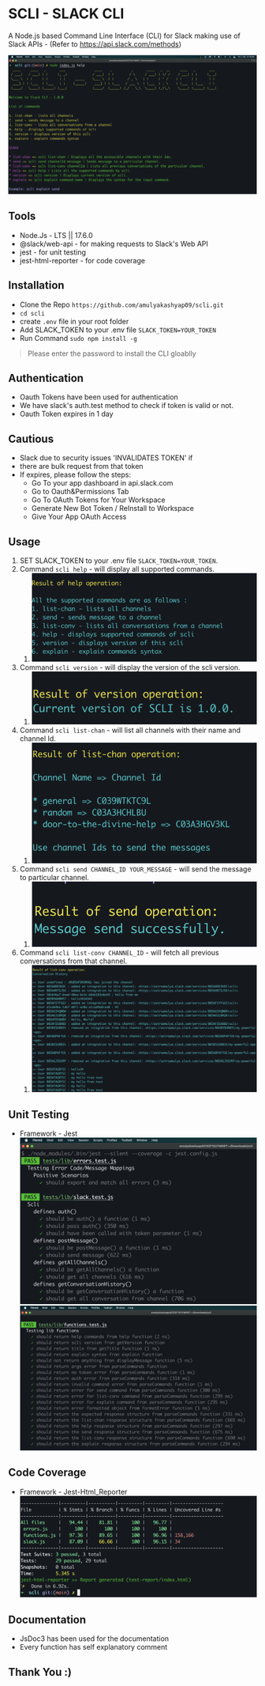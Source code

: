 # SCLI - SLACK CLI
A Node.js based Command Line Interface (CLI) for Slack making
use of Slack APIs - (Refer to https://api.slack.com/methods)

![This is an image](https://github.com/amulyakashyap09/scli/blob/main/screenshots/main_screen.png)

## Tools
- Node.Js - LTS || 17.6.0
- @slack/web-api - for making requests to Slack's Web API
- jest - for unit testing
- jest-html-reporter - for code coverage

## Installation
- Clone the Repo `https://github.com/amulyakashyap09/scli.git`
- `cd scli`
- create `.env` file in your root folder
- Add SLACK_TOKEN to your .env file `SLACK_TOKEN=YOUR_TOKEN`
- Run Command `sudo npm install -g`
> Please enter the password to install the CLI gloablly

## Authentication
- Oauth Tokens have been used for authentication
- We have slack's auth.test method to check if token is valid or not.
- Oauth Token expires in 1 day

## Cautious
- Slack due to security issues 'INVALIDATES TOKEN' if
- there are bulk request from that token
- If expires, please follow the steps:
  - Go To your app dashboard in api.slack.com
  - Go to Oauth&Permissions Tab
  - Go To OAuth Tokens for Your Workspace
  - Generate New Bot Token / ReInstall to Workspace
  - Give Your App OAuth Access

## Usage
1. SET SLACK_TOKEN to your .env file `SLACK_TOKEN=YOUR_TOKEN`.
2. Command `scli help` - will display all supported commands.
   1. ![This is an image](https://github.com/amulyakashyap09/scli/blob/main/screenshots/help_oper.png)
3. Command `scli version` - will display the version of the scli version.
   1. ![This is an image](https://github.com/amulyakashyap09/scli/blob/main/screenshots/version.png)
4. Command `scli list-chan` - will list all channels with their name and channel Id.
   1. ![This is an image](https://github.com/amulyakashyap09/scli/blob/main/screenshots/list-chan.png)
5. Command `scli send CHANNEL_ID YOUR_MESSAGE` - will send the message to particular channel.
   1. ![This is an image](https://github.com/amulyakashyap09/scli/blob/main/screenshots/send.png)
6. Command `scli list-conv CHANNEL_ID` - will fetch all previous conversations from that channel.
   1. ![This is an image](https://github.com/amulyakashyap09/scli/blob/main/screenshots/list-conv.png)

## Unit Testing

- Framework - Jest
![This is an image](https://github.com/amulyakashyap09/scli/blob/main/screenshots/test-case-1.png)
![This is an image](https://github.com/amulyakashyap09/scli/blob/main/screenshots/test-case-2.png)

## Code Coverage
- Framework - Jest-Html_Reporter
![This is an image](https://github.com/amulyakashyap09/scli/blob/main/screenshots/coverage.png)

## Documentation
- JsDoc3 has been used for the documentation
- Every function has self explanatory comment

## Thank You :)




